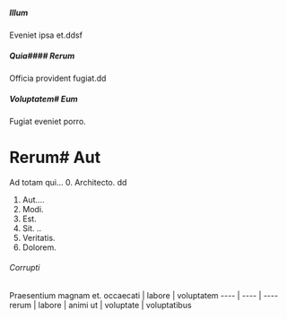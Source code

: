 ##### Illum
Eveniet ipsa et.ddsf
##### Quia#### Rerum
Officia provident fugiat.dd
##### Voluptatem# Eum
Fugiat eveniet porro.
# Rerum# Aut
Ad totam qui...
0. Architecto. dd
1. Aut....
2. Modi. 
3. Est. 
4. Sit. ..
5. Veritatis. 
6. Dolorem. 
###### Corrupti
Praesentium magnam et.
occaecati | labore | voluptatem
---- | ---- | ----
rerum | labore | animi
ut | voluptate | voluptatibus
